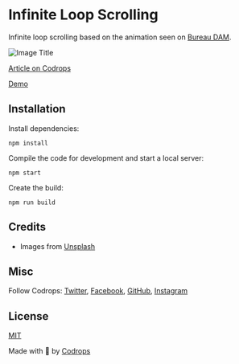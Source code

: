 # Infinite Loop Scrolling

Infinite loop scrolling based on the animation seen on [Bureau DAM](https://www.bureaudam.com/).

![Image Title](https://tympanus.net/codrops/wp-content/uploads/2023/01/loopscroll-1.jpg)

[Article on Codrops](https://tympanus.net/codrops/?p=66589)

[Demo](http://tympanus.net/Tutorials/LoopScrolling/)


## Installation

Install dependencies:

```
npm install
```

Compile the code for development and start a local server:

```
npm start
```

Create the build:

```
npm run build
```

## Credits

- Images from [Unsplash](https://unsplash.com/)

## Misc

Follow Codrops: [Twitter](http://www.twitter.com/codrops), [Facebook](http://www.facebook.com/codrops), [GitHub](https://github.com/codrops), [Instagram](https://www.instagram.com/codropsss/)

## License
[MIT](LICENSE)

Made with :blue_heart:  by [Codrops](http://www.codrops.com)





